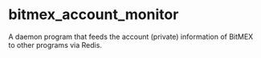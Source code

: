 # bitmex_account_monitor
A daemon program that feeds the account (private) information of BitMEX to other programs via Redis.
